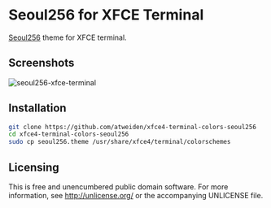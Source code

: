 Seoul256 for XFCE Terminal
==========================

[Seoul256](https://github.com/junegunn/seoul256.vim) theme for XFCE terminal.


Screenshots
-----------

![seoul256-xfce-terminal](https://i.imgur.com/50XU6hI.png)


Installation
------------

```bash
git clone https://github.com/atweiden/xfce4-terminal-colors-seoul256
cd xfce4-terminal-colors-seoul256
sudo cp seoul256.theme /usr/share/xfce4/terminal/colorschemes
```


Licensing
---------

This is free and unencumbered public domain software. For more
information, see http://unlicense.org/ or the accompanying UNLICENSE file.
